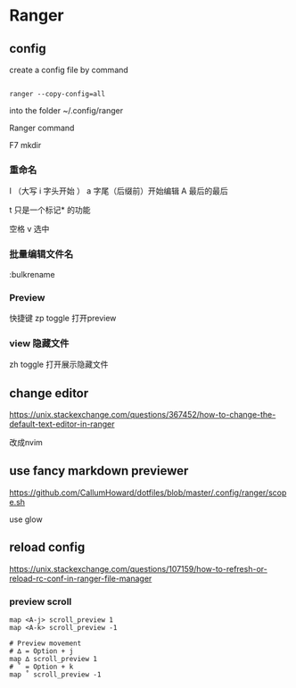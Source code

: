 # Ranger


## config 

create a config file by command
```

ranger --copy-config=all
```

into the folder ~/.config/ranger

Ranger command

F7 mkdir

### 重命名 
I （大写 i 字头开始 ） a 字尾（后缀前）开始编辑    A 最后的最后


t 只是一个标记* 的功能

空格 v 选中

### 批量编辑文件名
:bulkrename




### Preview

快捷键 zp
toggle 打开preview

### view 隐藏文件 
zh
toggle 打开展示隐藏文件


## change editor 
https://unix.stackexchange.com/questions/367452/how-to-change-the-default-text-editor-in-ranger

改成nvim

## use fancy markdown previewer

https://github.com/CallumHoward/dotfiles/blob/master/.config/ranger/scope.sh

use glow 

## reload config

https://unix.stackexchange.com/questions/107159/how-to-refresh-or-reload-rc-conf-in-ranger-file-manager


### preview scroll 
```
map <A-j> scroll_preview 1
map <A-k> scroll_preview -1

# Preview movement
# ∆ = Option + j
map ∆ scroll_preview 1
# ˚ = Option + k
map ˚ scroll_preview -1
```

